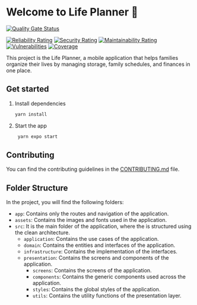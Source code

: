 # Welcome to Life Planner 👋

[![Quality Gate Status](https://sonarcloud.io/api/project_badges/measure?project=salomaoluiz_life-planner&metric=alert_status)](https://sonarcloud.io/summary/new_code?id=salomaoluiz_life-planner)

[![Reliability Rating](https://sonarcloud.io/api/project_badges/measure?project=salomaoluiz_life-planner&metric=reliability_rating)](https://sonarcloud.io/summary/new_code?id=salomaoluiz_life-planner) [![Security Rating](https://sonarcloud.io/api/project_badges/measure?project=salomaoluiz_life-planner&metric=security_rating)](https://sonarcloud.io/summary/new_code?id=salomaoluiz_life-planner) [![Maintainability Rating](https://sonarcloud.io/api/project_badges/measure?project=salomaoluiz_life-planner&metric=sqale_rating)](https://sonarcloud.io/summary/new_code?id=salomaoluiz_life-planner) [![Vulnerabilities](https://sonarcloud.io/api/project_badges/measure?project=salomaoluiz_life-planner&metric=vulnerabilities)](https://sonarcloud.io/summary/new_code?id=salomaoluiz_life-planner) [![Coverage](https://sonarcloud.io/api/project_badges/measure?project=salomaoluiz_life-planner&metric=coverage)](https://sonarcloud.io/summary/new_code?id=salomaoluiz_life-planner)

This project is the Life Planner, a mobile application that helps families organize their lives by managing storage, family schedules, and finances in one place.

## Get started

1. Install dependencies

   ```bash
   yarn install
   ```

2. Start the app

   ```bash
    yarn expo start
   ```

## Contributing

You can find the contributing guidelines in the [CONTRIBUTING.md](https://github.com/salomaoluiz/life-planner/blob/main/CONTRIBUTING.md) file.

## Folder Structure

In the project, you will find the following folders:

- `app`: Contains only the routes and navigation of the application.
- `assets`: Contains the images and fonts used in the application.
- `src`: It is the main folder of the application, where the is structured using the clean architecture.
  - `application`: Contains the use cases of the application.
  - `domain`: Contains the entities and interfaces of the application.
  - `infrastructure`: Contains the implementation of the interfaces.
  - `presentation`: Contains the screens and components of the application.
    - `screens`: Contains the screens of the application.
    - `components`: Contains the generic components used across the application.
    - `styles`: Contains the global styles of the application.
    - `utils`: Contains the utility functions of the presentation layer.

